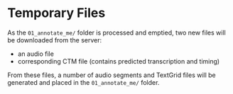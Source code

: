 # Temporary Files

As the `01_annotate_me/` folder is processed and emptied, two new files will be
downloaded from the server:
- an audio file
- corresponding CTM file (contains predicted transcription and timing)

From these files, a number of audio segments and TextGrid files will be
generated and placed in the `01_annotate_me/` folder.